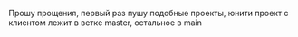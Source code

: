 Прошу прощения, первый раз пушу подобные проекты, юнити проект с клиентом лежит в ветке master, остальное в main
